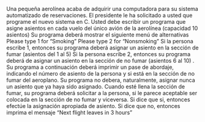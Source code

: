 Una pequeña aerolínea acaba de adquirir una computadora para su sistema automatizado de reservaciones. El presidente le ha solicitado a usted que programe el nuevo sistema en C. Usted debe escribir un programa que asigne asientos en cada vuelo del único avión de la aerolínea (capacidad 10 asientos)
Su programa deberá mostrar el siguiente menú de alternativas
  Please type 1 for “Smoking”
  Please type 2 for “Nonsmoking”
Si la persona escribe 1, entonces su programa deberá asignar un asiento en la sección de fumar (asientos del 1 al 5) Si la persona escribe 2, entonces su programa deberá de asignar un asiento en la sección de no fumar (asientos  6 al 10) . Su programa a continuación deberá imprimir un pase de abordaje, indicando el número de asiento de la persona y si está en la sección de no fumar del aeroplano.
Su programa no debera, naturalmente, asignar nunca un asiento que ya haya sido asignado. Cuando esté llena la sección de fumar, su programa deberá solicitar a la persona, si le parece aceptable ser colocada en la sección de no fumar y viceversa. Si dice que si, entonces efectúe la asignación apropiada de asiento. Si dice que no, entonces imprima el mensaje “Next flight leaves in 3 hours”
